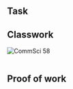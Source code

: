 ## Task


## Classwork

![CommSci 58](https://github.com/user-attachments/assets/aaf9dc45-f21b-4488-8d78-a39f71c8a2cd)

```.py


```

## Proof of work
